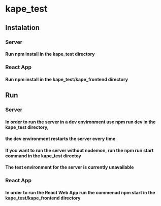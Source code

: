 # kape_test

## Instalation

### Server

#### Run npm install in the kape_test directory

### React App

#### Run npm install in the kape_test/kape_frontend directory

## Run

### Server

#### In order to run the server in a dev environment use npm run dev in the kape_test directory, 
#### the dev environment restarts the server every time 

#### If you want to run the server without nodemon, run the npm run start command in the kape_test directoy

#### The test environment for the server is currently unavailable 

### React App

#### In order to run the React Web App run the commenad npm start in the  kape_test/kape_frontend directory